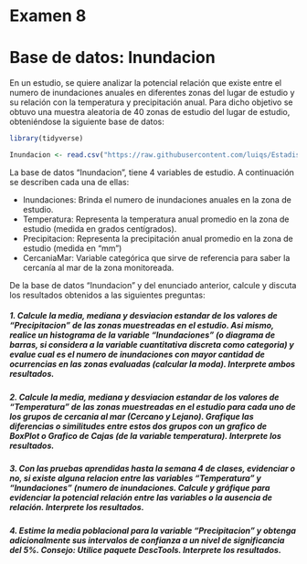 Examen 8
================

# Base de datos: Inundacion

En un estudio, se quiere analizar la potencial relación que existe entre
el numero de inundaciones anuales en diferentes zonas del lugar de
estudio y su relación con la temperatura y precipitación anual. Para
dicho objetivo se obtuvo una muestra aleatoria de 40 zonas de estudio
del lugar de estudio, obteniéndose la siguiente base de datos:

``` r
library(tidyverse)
```

``` r
Inundacion <- read.csv("https://raw.githubusercontent.com/luiqs/Estadistica-Aplicada/main/PDB/Inundacion.csv")
```

La base de datos “Inundacion”, tiene 4 variables de estudio. A
continuación se describen cada una de ellas:

-   Inundaciones: Brinda el numero de inundaciones anuales en la zona de
    estudio.
-   Temperatura: Representa la temperatura anual promedio en la zona de
    estudio (medida en grados centígrados).
-   Precipitacion: Representa la precipitación anual promedio en la zona
    de estudio (medida en “mm”)
-   CercaniaMar: Variable categórica que sirve de referencia para saber
    la cercanía al mar de la zona monitoreada.

De la base de datos “Inundacion” y del enunciado anterior, calcule y
discuta los resultados obtenidos a las siguientes preguntas:

##### 1. Calcule la media, mediana y desviacion estandar de los valores de “Precipitacion” de las zonas muestreadas en el estudio. Asi mismo, realice un histograma de la variable “Inundaciones” (o diagrama de barras, si considera a la variable cuantitativa discreta como categoria) y evalue cual es el numero de inundaciones con mayor cantidad de ocurrencias en las zonas evaluadas (calcular la moda). **Interprete ambos resultados**.

##### 2. Calcule la media, mediana y desviacion estandar de los valores de “Temperatura” de las zonas muestreadas en el estudio para cada uno de los grupos de cercania al mar (Cercano y Lejano). Grafique las diferencias o similitudes entre estos dos grupos con un grafico de BoxPlot o Grafico de Cajas (de la variable temperatura). **Interprete los resultados**.

##### 3. Con las pruebas aprendidas hasta la semana 4 de clases, evidenciar o no, si existe alguna relacion entre las variables “Temperatura” y “Inundaciones” (numero de inundaciones. Calcule y gráfique para evidenciar la potencial relación entre las variables o la ausencia de relación. **Interprete los resultados**.

##### 4. Estime la media poblacional para la variable “Precipitacion” y obtenga adicionalmente sus intervalos de confianza a un nivel de significancia del 5%. Consejo: Utilice paquete DescTools. **Interprete los resultados**.
